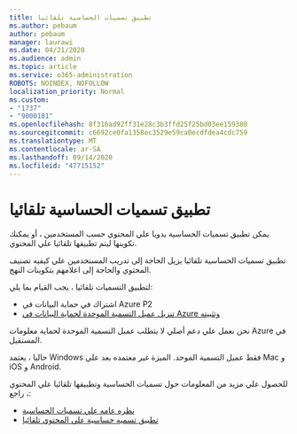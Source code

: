 ```yaml
---
title: تطبيق تسميات الحساسية تلقائيا
ms.author: pebaum
author: pebaum
manager: laurawi
ms.date: 04/21/2020
ms.audience: admin
ms.topic: article
ms.service: o365-administration
ROBOTS: NOINDEX, NOFOLLOW
localization_priority: Normal
ms.custom:
- "1737"
- "9000181"
ms.openlocfilehash: 8f316ad92ff31e28c3b3ffd25f25bd03ee159380
ms.sourcegitcommit: c6692ce0fa1358ec3529e59ca0ecdfdea4cdc759
ms.translationtype: MT
ms.contentlocale: ar-SA
ms.lasthandoff: 09/14/2020
ms.locfileid: "47715152"
---
```

# <a name="auto-apply-sensitivity-labels"></a>تطبيق تسميات الحساسية تلقائيا

يمكن تطبيق تسميات الحساسية يدويا علي المحتوي حسب المستخدمين ، أو يمكنك تكوينها ليتم تطبيقها تلقائيا علي المحتوي.

تطبيق تسميات الحساسية تلقائيا يزيل الحاجة إلى تدريب المستخدمين علي كيفيه تصنيف المحتوي والحاجة إلى اعلامهم بتكوينات النهج.

لتطبيق التسميات تلقائيا ، يجب القيام بما يلي:

- اشتراك في حماية البيانات في Azure P2
- [تنزيل عميل التسمية الموحدة لحماية البيانات في Azure وتثبيته](https://docs.microsoft.com/azure/information-protection/rms-client/install-unifiedlabelingclient-app)

نحن نعمل علي دعم أصلي لا يتطلب عميل التسمية الموحدة لحماية معلومات Azure في المستقبل.

حاليا ، يعتمد Windows فقط عميل التسمية الموحد.  الميزة غير معتمده بعد علي Mac و iOS و Android.

للحصول علي مزيد من المعلومات حول تسميات الحساسية وتطبيقها تلقائيا علي المحتوي ، راجع:

- [نظره عامه علي تسميات الحساسية](https://docs.microsoft.com/microsoft-365/compliance/sensitivity-labels)
- [تطبيق تسميه حساسية علي المحتوي تلقائيا](https://docs.microsoft.com/office365/securitycompliance/apply_sensitivity_label_automatically)